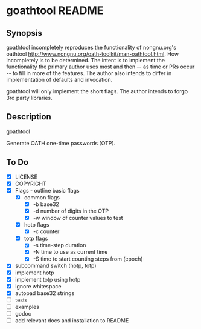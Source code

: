 # goathtool README

## Synopsis

goathtool incompletely reproduces the functionality of nongnu.org's oathtool
<http://www.nongnu.org/oath-toolkit/man-oathtool.html>. How incompletely is to
be determined. The intent is to implement the functionality the primary author
uses most and then -- as time or PRs occur -- to fill in more of the features.
The author also intends to differ in implementation of defaults and invocation.

goathtool will only implement the short flags. The author intends to forgo 3rd
party libraries.

## Description

goathtool 

Generate OATH one-time passwords (OTP).




## To Do

 - [x] LICENSE
 - [x] COPYRIGHT
 - [x]  Flags - outline basic flags
  	- [x] common flags
		- [x] -b base32
		- [x] -d number of digits in the OTP
		- [x] -w window of counter values to test 
  	- [x]  hotp flags 
		- [x] -c counter
  	- [x]  totp flags
 		- [x] -s time-step duration
 		- [x] -N time to use as current time
		- [x] -S time to start counting steps from (epoch)
 - [x] subcommand switch (hotp, totp)
 - [x] implement hotp 
 - [x] implement totp using hotp
 - [x] ignore whitespace
 - [x] autopad base32 strings
 - [ ] tests
 - [ ] examples
 - [ ] godoc
 - [ ] add relevant docs and installation to README
